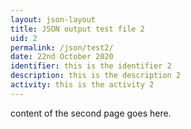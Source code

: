 ```yaml
---
layout: json-layout
title: JSON output test file 2
uid: 2
permalink: /json/test2/
date: 22nd October 2020
identifier: this is the identifier 2
description: this is the description 2
activity: this is the activity 2
---
```

content of the second page goes here. 
